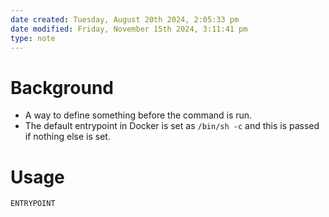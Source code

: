 ```yaml
---
date created: Tuesday, August 20th 2024, 2:05:33 pm
date modified: Friday, November 15th 2024, 3:11:41 pm
type: note
---
```

# Background
- A way to define something before the command is run. 
- The default entrypoint in Docker is set as `/bin/sh -c` and this is passed if nothing else is set. 

# Usage
`ENTRYPOINT`